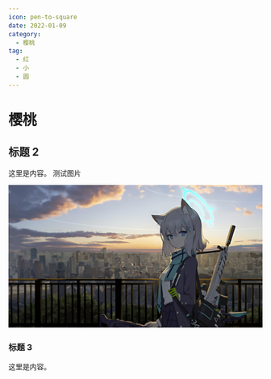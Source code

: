 ```yaml
---
icon: pen-to-square
date: 2022-01-09
category:
  - 樱桃
tag:
  - 红
  - 小
  - 圆
---
```


# 樱桃

## 标题 2

这里是内容。
测试图片

![背景图片](/attachments/pg1.png)
### 标题 3

这里是内容。
